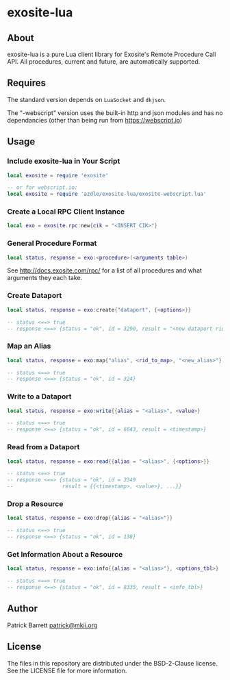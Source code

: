 # exosite-lua

## About
exosite-lua is a pure Lua client library for Exosite's Remote Procedure Call
API. All procedures, current and future, are automatically supported.

## Requires
The standard version depends on `LuaSocket` and `dkjson`.

The "-webscript" version uses the built-in http and json modules and has no
dependancies (other than being run from https://webscript.io)

## Usage

### Include exosite-lua in Your Script

```lua
local exosite = require 'exosite'

-- or for webscript.io:
local exosite = require 'azdle/exosite-lua/exosite-webscript.lua'
```

### Create a Local RPC Client Instance

```lua
local exo = exosite.rpc:new{cik = "<INSERT CIK>"}
```

### General Procedure Format

```lua
local status, response = exo:<procedure>(<arguments table>)
```
See http://docs.exosite.com/rpc/ for a list of all procedures and what
arguments they each take.

### Create Dataport

```lua
local status, response = exo:create{"dataport", {<options>}}

-- status <==> true
-- response <==> {status = "ok", id = 3290, result = "<new dataport rid>"}
```

### Map an Alias
```lua
local status, response = exo:map{"alias", <rid_to_map>, "<new_alias>"}

-- status <==> true
-- response <==> {status = "ok", id = 324}
```

### Write to a Dataport
```lua
local status, response = exo:write{{alias = "<alias>", <value>}

-- status <==> true
-- response <==> {status = "ok", id = 6643, result = <timestamp>}
```

### Read from a Dataport
```lua
local status, response = exo:read{{alias = "<alias>", {<options>}}

-- status <==> true
-- response <==> {status = "ok", id = 3349
--                result = {{<timestamp>, <value>}, ...}}
```

### Drop a Resource
```lua
local status, response = exo:drop{{alias = "<alias>"}}

-- status <==> true
-- response <==> {status = "ok", id = 138}
```

### Get Information About a Resource
```lua
local status, response = exo:info{{alias = "<alias>"}, <options_tbl>}

-- status <==> true
-- response <==> {status = "ok", id = 8335, result = <info_tbl>}
```

## Author

Patrick Barrett <patrick@mkii.org>

## License
The files in this repository are distributed under the BSD-2-Clause license.
See the LICENSE file for more information.
